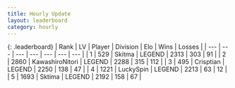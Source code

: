```yaml
---
title: Hourly Update
layout: leaderboard
category: hourly
---
```


{: .leaderboard}
| Rank | LV | Player | Division | Elo | Wins | Losses |
| --- | --- | --- | --- | --- | --- | --- |
| <span data-change="0">1</span> | 529 | <span title="ID: 402846">Skitma</span> | LEGEND | <span data-change="0">2313</span> | <span data-change="0">303</span> | <span data-change="0">91</span> |
| <span data-change="0">2</span> | 2860 | <span title="ID: 164871">KawashiroNitori</span> | LEGEND | <span data-change="-25">2288</span> | <span data-change="1">315</span> | <span data-change="2">112</span> |
| <span data-change="0">3</span> | 495 | <span title="ID: 665674">Crisptian</span> | LEGEND | <span data-change="0">2250</span> | <span data-change="0">138</span> | <span data-change="0">47</span> |
| <span data-change="0">4</span> | 1221 | <span title="ID: 498412">LuckySpin</span> | LEGEND | <span data-change="0">2213</span> | <span data-change="0">63</span> | <span data-change="0">12</span> |
| <span data-change="0">5</span> | 1693 | <span title="ID: 353063">Sktima</span> | LEGEND | <span data-change="0">2192</span> | <span data-change="0">158</span> | <span data-change="0">67</span> |